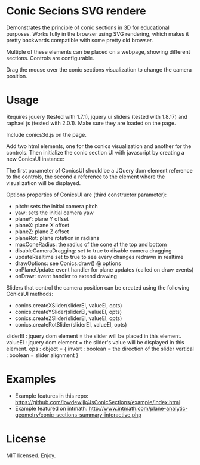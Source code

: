 # Conic Secions SVG rendere

Demonstrates the principle of conic sections in 3D for educational purposes. Works fully in the browser using SVG rendering, which makes it pretty backwards compatible with some pretty old browser.

Multiple of these elements can be placed on a webpage, showing different sections. Controls are configurable.

Drag the mouse over the conic sections visualization to change the camera position.

# Usage

Requires jquery (tested with 1.7.1), jquery ui sliders (tested with 1.8.17) and raphael js (tested with 2.0.1). Make sure they are loaded on the page. 

Include conics3d.js on the page.

Add two html elements, one for the conics visualization and another for the controls. 
Then initialize the conic section UI with javascript by creating a new ConicsUI instance:

<script>
$(function() { // document ready event
  var opts = {};
  conics = new ConicsUI(${'#controls'), $('#visualization'}, opts); 
});
</script>

The first parameter of ConicsUI should be a JQuery dom element reference to the controls, the second a reference to the element where the visualization will be displayed.

Options properties of ConicsUI are (third constructor parameter): 

 - pitch:		sets the initial camera pitch
 - yaw:    	sets the initial camera yaw
 - planeY: 	plane Y offset
 - planeX: 	plane X offset
 - planeZ: 	plane Z offset
 - planeRot: plane rotation in radians
 - maxConeRadius: the radius of the cone at the top and bottom
 - disableCameraDragging: set to true to disable camera dragging
 - updateRealtime set to true to see every changes redrawn in realtime
 - drawOptions: see Conics.draw() @ options
 - onPlaneUpdate: event handler for plane updates (called on draw events)
 - onDraw: event handler to extend drawing

Sliders that control the camera position can be created using the following ConicsUI methods:

 -	conics.createXSlider(sliderEl, valueEl, opts)
 -	conics.createYSlider(sliderEl, valueEl, opts)
 -	conics.createZSlider(sliderEl, valueEl, opts)
 -	conics.createRotSlider(sliderEl, valueEl, opts)

sliderEl : jquery dom element = the slider will be placed in this element.
valueEl  : jquery dom element = the slider's value will be displayed in this element.
ops      : object =  {
  invert   : boolean = the direction of the slider
  vertical : boolean = slider alignment
}

# Examples

 * Example features in this repo: https://github.com/lowdewijk/JsConicSections/example/index.html
 * Example featured on intmath: http://www.intmath.com/plane-analytic-geometry/conic-sections-summary-interactive.php

# License 

MIT licensed. Enjoy.
